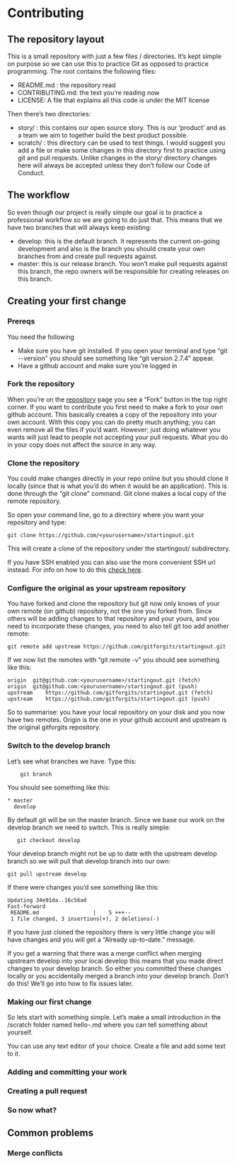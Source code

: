 # Contributing

## The repository layout

This is a small repository with just a few files / directories. It’s kept simple on purpose so we can use this to practice Git as opposed to practice programming. The root contains the following files:

* README.md : the repository read
* CONTRIBUTING.md: the text you’re reading now
* LICENSE: A file that explains all this code is under the MIT license

Then there’s two directories:

* story/ : this contains our open source story. This is our ‘product’ and as a team we aim to together build the best product possible.
* scratch/ : this directory can be used to test things. I would suggest you add a file or make some changes in this directory first to practice using git and pull requests. Unlike changes in the story/ directory changes here will always be accepted unless they don’t follow our Code of Conduct.

## The workflow

So even though our project is really simple our goal is to practice a professional workflow so we are going to do just that. This means that we have two branches that will always keep existing:

* develop: this is the default branch. It represents the current on-going development and also is the branch you should create your own branches from and create pull requests against. 
* master: this is our release branch. You won’t make pull requests against this branch, the repo owners will be responsible for creating releases on this branch.

## Creating your first change

### Prereqs

You need the following

* Make sure you have git installed. If you open your terminal and type “git --version” you should see something like “git version 2.7.4” appear.
* Have a github account and make sure you’re logged in 

### Fork the repository

When you’re on the [repository](https://github.com/gitforgits/startingout) page you see a “Fork” button in the top right corner. If you want to contribute you first need to make a fork to your own github account. This basically creates a copy of the repository into your own account. With this copy you can do pretty much anything; you can even remove all the files if you’d want. However; just doing whatever you wants will just lead to people not accepting your pull requests. What you do in your copy does not affect the source in any way.

### Clone the repository

You could make changes directly in your repo online but you should clone it locally (since that is what you’d do when it would be an application). This is done through the “git clone” command. Git clone makes a local copy of the remote repository.

So open your command line, go to a directory where you want your repository and type:

    git clone https://github.com/<yourusername>/startingout.git

This will create a clone of the repository under the startingout/ subdirectory.

If you have SSH enabled you can also use the more convenient SSH url instead. For info on how to do this [check here](https://help.github.com/articles/generating-an-ssh-key/).

### Configure the original as your upstream repository

You have forked and clone the repository but git now only knows of your own remote (on github) repository, not the one you forked from. Since others will be adding changes to that repository and your yours, and you need to incorporate these changes, you need to also tell git too add another remote:

```
git remote add upstream https://github.com/gitforgits/startingout.git
```

If we now list the remotes with “git remote -v” you should see something like this:

```
origin	git@github.com:<yourusername>/startingout.git (fetch)
origin	git@github.com:<yourusername>/startingout.git (push)
upstream	https://github.com/gitforgits/startingout.git (fetch)
upstream	https://github.com/gitforgits/startingout.git (push)
```

So to summarise: you have your local repository on your disk and you now have two remotes. Origin is the one in your github account and upstream is the original gitforgits repository.

### Switch to the develop branch

Let’s see what branches we have. Type this:
```
    git branch
```
You should see something like this:
```
* master
  develop
```
By default git will be on the master branch. Since we base our work on the develop branch we need to switch. This is really simple:
```
   git checkout develop
```
Your develop branch might not be up to date with the upstream develop branch so we will pull that develop branch into our own:

```
git pull upstream develop
```

If there were changes you’d see something like this:
```
Updating 34e91da..16c56ad
Fast-forward
 README.md                 |    5 +++--
 1 file changed, 3 insertions(+), 2 deletions(-)
```

If you have just cloned the repository there is very little change you will have changes and you will get a “Already up-to-date.” message. 

If you get a warning that there was a merge conflict when merging upstream develop into your local develop this means that you made direct changes to your develop branch. So either you committed these changes locally or you accidentally merged a branch into your develop branch. Don’t do this! We’ll go into how to fix issues later.

### Making our first change

So lets start with something simple. Let’s make a small introduction in the /scratch folder named hello-<yourusername>.md where you can tell something about yourself.

You can use any text editor of your choice. Create a file and add some text to it.

### Adding and committing your work

### Creating a pull request

### So now what?

## Common problems

### Merge conflicts